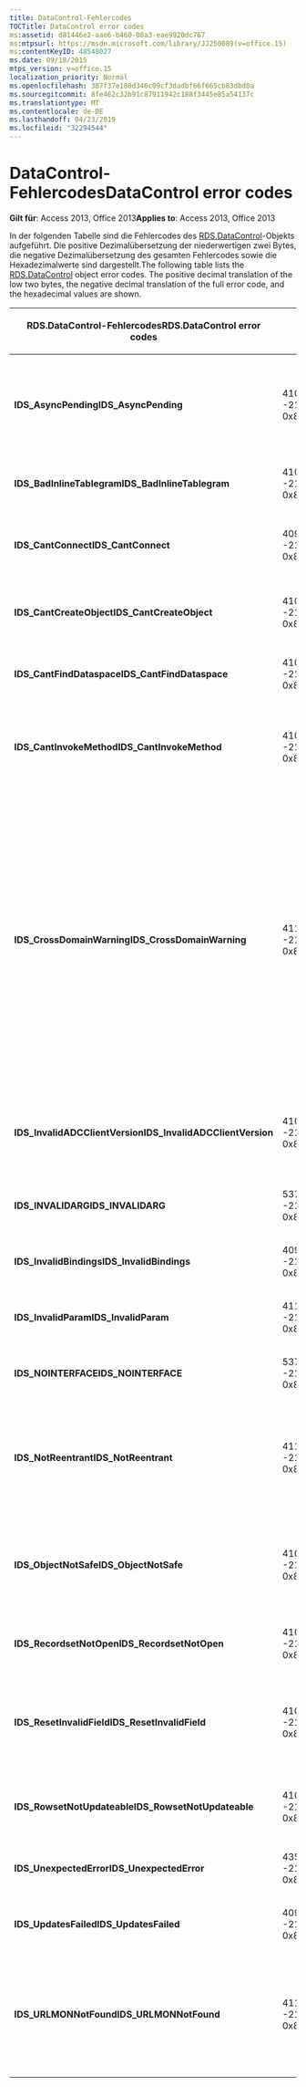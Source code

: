 ```yaml
---
title: DataControl-Fehlercodes
TOCTitle: DataControl error codes
ms:assetid: d81446e2-aae6-b460-08a3-eae9920dc767
ms:mtpsurl: https://msdn.microsoft.com/library/JJ250089(v=office.15)
ms:contentKeyID: 48548027
ms.date: 09/18/2015
mtps_version: v=office.15
localization_priority: Normal
ms.openlocfilehash: 387f37e180d346c09cf3dadbf66f665cb83dbd0a
ms.sourcegitcommit: 8fe462c32b91c87911942c188f3445e85a54137c
ms.translationtype: MT
ms.contentlocale: de-DE
ms.lasthandoff: 04/23/2019
ms.locfileid: "32294544"
---
```

# <a name="datacontrol-error-codes"></a><span data-ttu-id="77401-102">DataControl-Fehlercodes</span><span class="sxs-lookup"><span data-stu-id="77401-102">DataControl error codes</span></span>


<span data-ttu-id="77401-103">**Gilt für**: Access 2013, Office 2013</span><span class="sxs-lookup"><span data-stu-id="77401-103">**Applies to**: Access 2013, Office 2013</span></span>

<span data-ttu-id="77401-p101">In der folgenden Tabelle sind die Fehlercodes des [RDS.DataControl](datacontrol-object-rds.md)-Objekts aufgeführt. Die positive Dezimalübersetzung der niederwertigen zwei Bytes, die negative Dezimalübersetzung des gesamten Fehlercodes sowie die Hexadezimalwerte sind dargestellt.</span><span class="sxs-lookup"><span data-stu-id="77401-p101">The following table lists the [RDS.DataControl](datacontrol-object-rds.md) object error codes. The positive decimal translation of the low two bytes, the negative decimal translation of the full error code, and the hexadecimal values are shown.</span></span>

<table>
<colgroup>
<col style="width: 33%" />
<col style="width: 33%" />
<col style="width: 33%" />
</colgroup>
<thead>
<tr class="header">
<th><p><span data-ttu-id="77401-106">RDS.DataControl-Fehlercodes</span><span class="sxs-lookup"><span data-stu-id="77401-106">RDS.DataControl error codes</span></span></p></th>
<th><p><span data-ttu-id="77401-107">Zahl</span><span class="sxs-lookup"><span data-stu-id="77401-107">Number</span></span></p></th>
<th><p><span data-ttu-id="77401-108">Beschreibung</span><span class="sxs-lookup"><span data-stu-id="77401-108">Description</span></span></p></th>
</tr>
</thead>
<tbody>
<tr class="odd">
<td><p><span data-ttu-id="77401-109"><strong>IDS_AsyncPending</strong></span><span class="sxs-lookup"><span data-stu-id="77401-109"><strong>IDS_AsyncPending</strong></span></span></p></td>
<td><p><span data-ttu-id="77401-110">4107</span><span class="sxs-lookup"><span data-stu-id="77401-110">4107</span></span><br />
<span data-ttu-id="77401-111">-2146824175</span><span class="sxs-lookup"><span data-stu-id="77401-111">-2146824175</span></span><br />
<span data-ttu-id="77401-112">0x800A1011</span><span class="sxs-lookup"><span data-stu-id="77401-112">0x800A1011</span></span></p></td>
<td><p><span data-ttu-id="77401-113">Vorgang kann nicht ausgeführt werden, während asynchroner Vorgang aussteht.</span><span class="sxs-lookup"><span data-stu-id="77401-113">Operation cannot be performed while async operation is pending.</span></span></p></td>
</tr>
<tr class="even">
<td><p><span data-ttu-id="77401-114"><strong>IDS_BadInlineTablegram</strong></span><span class="sxs-lookup"><span data-stu-id="77401-114"><strong>IDS_BadInlineTablegram</strong></span></span></p></td>
<td><p><span data-ttu-id="77401-115">4105</span><span class="sxs-lookup"><span data-stu-id="77401-115">4105</span></span><br />
<span data-ttu-id="77401-116">-2146824183</span><span class="sxs-lookup"><span data-stu-id="77401-116">-2146824183</span></span><br />
<span data-ttu-id="77401-117">0x800A1009</span><span class="sxs-lookup"><span data-stu-id="77401-117">0x800A1009</span></span></p></td>
<td><p><span data-ttu-id="77401-118">Ungültiges Inline Tablegram.</span><span class="sxs-lookup"><span data-stu-id="77401-118">Bad inline tablegram.</span></span></p></td>
</tr>
<tr class="odd">
<td><p><span data-ttu-id="77401-119"><strong>IDS_CantConnect</strong></span><span class="sxs-lookup"><span data-stu-id="77401-119"><strong>IDS_CantConnect</strong></span></span></p></td>
<td><p><span data-ttu-id="77401-120">4099</span><span class="sxs-lookup"><span data-stu-id="77401-120">4099</span></span><br />
<span data-ttu-id="77401-121">-2146824189</span><span class="sxs-lookup"><span data-stu-id="77401-121">-2146824189</span></span><br />
<span data-ttu-id="77401-122">0x800A1003</span><span class="sxs-lookup"><span data-stu-id="77401-122">0x800A1003</span></span></p></td>
<td><p><span data-ttu-id="77401-123">Mit dem Server kann keine Verbindung hergestellt werden.</span><span class="sxs-lookup"><span data-stu-id="77401-123">Cannot connect to server.</span></span></p></td>
</tr>
<tr class="even">
<td><p><span data-ttu-id="77401-124"><strong>IDS_CantCreateObject</strong></span><span class="sxs-lookup"><span data-stu-id="77401-124"><strong>IDS_CantCreateObject</strong></span></span></p></td>
<td><p><span data-ttu-id="77401-125">4100</span><span class="sxs-lookup"><span data-stu-id="77401-125">4100</span></span><br />
<span data-ttu-id="77401-126">-2146824188</span><span class="sxs-lookup"><span data-stu-id="77401-126">-2146824188</span></span><br />
<span data-ttu-id="77401-127">0x800A1004</span><span class="sxs-lookup"><span data-stu-id="77401-127">0x800A1004</span></span></p></td>
<td><p><span data-ttu-id="77401-128">Geschäftsobjekt kann nicht erstellt werden.</span><span class="sxs-lookup"><span data-stu-id="77401-128">Business object cannot be created.</span></span></p></td>
</tr>
<tr class="odd">
<td><p><span data-ttu-id="77401-129"><strong>IDS_CantFindDataspace</strong></span><span class="sxs-lookup"><span data-stu-id="77401-129"><strong>IDS_CantFindDataspace</strong></span></span></p></td>
<td><p><span data-ttu-id="77401-130">4102</span><span class="sxs-lookup"><span data-stu-id="77401-130">4102</span></span><br />
<span data-ttu-id="77401-131">-2146824186</span><span class="sxs-lookup"><span data-stu-id="77401-131">-2146824186</span></span><br />
<span data-ttu-id="77401-132">0x800A1006</span><span class="sxs-lookup"><span data-stu-id="77401-132">0x800A1006</span></span></p></td>
<td><p><span data-ttu-id="77401-133">Datenbereichseigenschaft ist ungültig.</span><span class="sxs-lookup"><span data-stu-id="77401-133">Dataspace property is not valid.</span></span></p></td>
</tr>
<tr class="even">
<td><p><span data-ttu-id="77401-134"><strong>IDS_CantInvokeMethod</strong></span><span class="sxs-lookup"><span data-stu-id="77401-134"><strong>IDS_CantInvokeMethod</strong></span></span></p></td>
<td><p><span data-ttu-id="77401-135">4101</span><span class="sxs-lookup"><span data-stu-id="77401-135">4101</span></span><br />
<span data-ttu-id="77401-136">-2146824187</span><span class="sxs-lookup"><span data-stu-id="77401-136">-2146824187</span></span><br />
<span data-ttu-id="77401-137">0x800A1005</span><span class="sxs-lookup"><span data-stu-id="77401-137">0x800A1005</span></span></p></td>
<td><p><span data-ttu-id="77401-138">Methode kann für Geschäftsobjekt nicht aufgerufen werden.</span><span class="sxs-lookup"><span data-stu-id="77401-138">Method cannot be invoked on business object.</span></span></p></td>
</tr>
<tr class="odd">
<td><p><span data-ttu-id="77401-139"><strong>IDS_CrossDomainWarning</strong></span><span class="sxs-lookup"><span data-stu-id="77401-139"><strong>IDS_CrossDomainWarning</strong></span></span></p></td>
<td><p><span data-ttu-id="77401-140">4112</span><span class="sxs-lookup"><span data-stu-id="77401-140">4112</span></span><br />
<span data-ttu-id="77401-141">-2146824170</span><span class="sxs-lookup"><span data-stu-id="77401-141">-2146824170</span></span><br />
<span data-ttu-id="77401-142">0x800A1016</span><span class="sxs-lookup"><span data-stu-id="77401-142">0x800A1016</span></span></p></td>
<td><p><span data-ttu-id="77401-143">Auf dieser Seite wird auf Daten in einer anderen Domäne zugegriffen.</span><span class="sxs-lookup"><span data-stu-id="77401-143">This page accesses data on another domain.</span></span> <span data-ttu-id="77401-144">Möchten Sie dies zulassen?</span><span class="sxs-lookup"><span data-stu-id="77401-144">Do you want to allow this?</span></span> <span data-ttu-id="77401-145">Um diese Meldung in Internet Explorer zu vermeiden, können Sie auf der Registerkarte <strong>Sicherheit</strong> im Dialogfeld <strong>Internetoptionen</strong> eine sichere Website zu Ihrer Zone für vertrauenswürdige Sites hinzufügen.</span><span class="sxs-lookup"><span data-stu-id="77401-145">To avoid this message in Internet Explorer, you can add a secure website to your Trusted Sites zone on the <strong>Security</strong> tab of the <strong>Internet Options</strong> dialog box.</span></span></p></td>
</tr>
<tr class="even">
<td><p><span data-ttu-id="77401-146"><strong>IDS_InvalidADCClientVersion</strong></span><span class="sxs-lookup"><span data-stu-id="77401-146"><strong>IDS_InvalidADCClientVersion</strong></span></span></p></td>
<td><p><span data-ttu-id="77401-147">4106</span><span class="sxs-lookup"><span data-stu-id="77401-147">4106</span></span><br />
<span data-ttu-id="77401-148">-2146824176</span><span class="sxs-lookup"><span data-stu-id="77401-148">-2146824176</span></span><br />
<span data-ttu-id="77401-149">0x800A1010</span><span class="sxs-lookup"><span data-stu-id="77401-149">0x800A1010</span></span></p></td>
<td><p><span data-ttu-id="77401-150">Ungültige Version des RDS-Clients – der Client ist neuer als der Server.</span><span class="sxs-lookup"><span data-stu-id="77401-150">Invalid RDS Client Version — Client is newer than server.</span></span></p></td>
</tr>
<tr class="odd">
<td><p><span data-ttu-id="77401-151"><strong>IDS_INVALIDARG</strong></span><span class="sxs-lookup"><span data-stu-id="77401-151"><strong>IDS_INVALIDARG</strong></span></span></p></td>
<td><p><span data-ttu-id="77401-152">5376</span><span class="sxs-lookup"><span data-stu-id="77401-152">5376</span></span><br />
<span data-ttu-id="77401-153">-2147019520</span><span class="sxs-lookup"><span data-stu-id="77401-153">-2147019520</span></span><br />
<span data-ttu-id="77401-154">0x80071500</span><span class="sxs-lookup"><span data-stu-id="77401-154">0x80071500</span></span></p></td>
<td><p><span data-ttu-id="77401-155">Mindestens ein Argument ist ungültig.</span><span class="sxs-lookup"><span data-stu-id="77401-155">One or more arguments are invalid.</span></span></p></td>
</tr>
<tr class="even">
<td><p><span data-ttu-id="77401-156"><strong>IDS_InvalidBindings</strong></span><span class="sxs-lookup"><span data-stu-id="77401-156"><strong>IDS_InvalidBindings</strong></span></span></p></td>
<td><p><span data-ttu-id="77401-157">4097</span><span class="sxs-lookup"><span data-stu-id="77401-157">4097</span></span><br />
<span data-ttu-id="77401-158">-2146824191</span><span class="sxs-lookup"><span data-stu-id="77401-158">-2146824191</span></span><br />
<span data-ttu-id="77401-159">0x800A1001</span><span class="sxs-lookup"><span data-stu-id="77401-159">0x800A1001</span></span></p></td>
<td><p><span data-ttu-id="77401-160">Fehler in Bindungseigenschaft.</span><span class="sxs-lookup"><span data-stu-id="77401-160">Error in bindings property.</span></span></p></td>
</tr>
<tr class="odd">
<td><p><span data-ttu-id="77401-161"><strong>IDS_InvalidParam</strong></span><span class="sxs-lookup"><span data-stu-id="77401-161"><strong>IDS_InvalidParam</strong></span></span></p></td>
<td><p><span data-ttu-id="77401-162">4110</span><span class="sxs-lookup"><span data-stu-id="77401-162">4110</span></span><br />
<span data-ttu-id="77401-163">-2146824172</span><span class="sxs-lookup"><span data-stu-id="77401-163">-2146824172</span></span><br />
<span data-ttu-id="77401-164">0x800A1014</span><span class="sxs-lookup"><span data-stu-id="77401-164">0x800A1014</span></span></p></td>
<td><p><span data-ttu-id="77401-165">Mindestens ein Argument ist ungültig.</span><span class="sxs-lookup"><span data-stu-id="77401-165">One or more arguments are invalid.</span></span></p></td>
</tr>
<tr class="even">
<td><p><span data-ttu-id="77401-166"><strong>IDS_NOINTERFACE</strong></span><span class="sxs-lookup"><span data-stu-id="77401-166"><strong>IDS_NOINTERFACE</strong></span></span></p></td>
<td><p><span data-ttu-id="77401-167">5377</span><span class="sxs-lookup"><span data-stu-id="77401-167">5377</span></span><br />
<span data-ttu-id="77401-168">-2147019519</span><span class="sxs-lookup"><span data-stu-id="77401-168">-2147019519</span></span><br />
<span data-ttu-id="77401-169">0x80071501</span><span class="sxs-lookup"><span data-stu-id="77401-169">0x80071501</span></span></p></td>
<td><p><span data-ttu-id="77401-170">Diese Schnittstelle wird nicht unterstützt.</span><span class="sxs-lookup"><span data-stu-id="77401-170">No such interface is supported.</span></span></p></td>
</tr>
<tr class="odd">
<td><p><span data-ttu-id="77401-171"><strong>IDS_NotReentrant</strong></span><span class="sxs-lookup"><span data-stu-id="77401-171"><strong>IDS_NotReentrant</strong></span></span></p></td>
<td><p><span data-ttu-id="77401-172">4111</span><span class="sxs-lookup"><span data-stu-id="77401-172">4111</span></span><br />
<span data-ttu-id="77401-173">-2146824171</span><span class="sxs-lookup"><span data-stu-id="77401-173">-2146824171</span></span><br />
<span data-ttu-id="77401-174">0x800A1015</span><span class="sxs-lookup"><span data-stu-id="77401-174">0x800A1015</span></span></p></td>
<td><p><span data-ttu-id="77401-175">Anforderung kann nicht ausgeführt werden, während der Ereignishandler noch arbeitet.</span><span class="sxs-lookup"><span data-stu-id="77401-175">Request cannot be executed while the event handler is still processing.</span></span></p></td>
</tr>
<tr class="even">
<td><p><span data-ttu-id="77401-176"><strong>IDS_ObjectNotSafe</strong></span><span class="sxs-lookup"><span data-stu-id="77401-176"><strong>IDS_ObjectNotSafe</strong></span></span></p></td>
<td><p><span data-ttu-id="77401-177">4103</span><span class="sxs-lookup"><span data-stu-id="77401-177">4103</span></span><br />
<span data-ttu-id="77401-178">-2146824185</span><span class="sxs-lookup"><span data-stu-id="77401-178">-2146824185</span></span><br />
<span data-ttu-id="77401-179">0x800A1007</span><span class="sxs-lookup"><span data-stu-id="77401-179">0x800A1007</span></span></p></td>
<td><p><span data-ttu-id="77401-180">Sicherheitseinstellungen dieses Computers lassen Erstellen von Geschäftsobjekt nicht zu.</span><span class="sxs-lookup"><span data-stu-id="77401-180">Safety settings on this computer prohibit creation of business object.</span></span></p></td>
</tr>
<tr class="odd">
<td><p><span data-ttu-id="77401-181"><strong>IDS_RecordsetNotOpen</strong></span><span class="sxs-lookup"><span data-stu-id="77401-181"><strong>IDS_RecordsetNotOpen</strong></span></span></p></td>
<td><p><span data-ttu-id="77401-182">4109</span><span class="sxs-lookup"><span data-stu-id="77401-182">4109</span></span><br />
<span data-ttu-id="77401-183">-2146824173</span><span class="sxs-lookup"><span data-stu-id="77401-183">-2146824173</span></span><br />
<span data-ttu-id="77401-184">0x800A1013</span><span class="sxs-lookup"><span data-stu-id="77401-184">0x800A1013</span></span></p></td>
<td><p><span data-ttu-id="77401-185"><strong>Recordset</strong> ist nicht geöffnet.</span><span class="sxs-lookup"><span data-stu-id="77401-185"><strong>Recordset</strong> is not open.</span></span></p></td>
</tr>
<tr class="even">
<td><p><span data-ttu-id="77401-186"><strong>IDS_ResetInvalidField</strong></span><span class="sxs-lookup"><span data-stu-id="77401-186"><strong>IDS_ResetInvalidField</strong></span></span></p></td>
<td><p><span data-ttu-id="77401-187">4108</span><span class="sxs-lookup"><span data-stu-id="77401-187">4108</span></span><br />
<span data-ttu-id="77401-188">-2146824174</span><span class="sxs-lookup"><span data-stu-id="77401-188">-2146824174</span></span><br />
<span data-ttu-id="77401-189">0x800A1012</span><span class="sxs-lookup"><span data-stu-id="77401-189">0x800A1012</span></span></p></td>
<td><p><span data-ttu-id="77401-190">Die in <strong>SortColumn</strong> oder <strong>FilterColumn</strong> angegebene Spalte ist nicht vorhanden.</span><span class="sxs-lookup"><span data-stu-id="77401-190">Column specified in <strong>SortColumn</strong> or <strong>FilterColumn</strong> does not exist.</span></span></p></td>
</tr>
<tr class="odd">
<td><p><span data-ttu-id="77401-191"><strong>IDS_RowsetNotUpdateable</strong></span><span class="sxs-lookup"><span data-stu-id="77401-191"><strong>IDS_RowsetNotUpdateable</strong></span></span></p></td>
<td><p><span data-ttu-id="77401-192">4104</span><span class="sxs-lookup"><span data-stu-id="77401-192">4104</span></span><br />
<span data-ttu-id="77401-193">-2146824184</span><span class="sxs-lookup"><span data-stu-id="77401-193">-2146824184</span></span><br />
<span data-ttu-id="77401-194">0x800A1008</span><span class="sxs-lookup"><span data-stu-id="77401-194">0x800A1008</span></span></p></td>
<td><p><span data-ttu-id="77401-195">Rowset kann nicht aktualisiert werden.</span><span class="sxs-lookup"><span data-stu-id="77401-195">Rowset not updateable.</span></span></p></td>
</tr>
<tr class="even">
<td><p><span data-ttu-id="77401-196"><strong>IDS_UnexpectedError</strong></span><span class="sxs-lookup"><span data-stu-id="77401-196"><strong>IDS_UnexpectedError</strong></span></span></p></td>
<td><p><span data-ttu-id="77401-197">4351</span><span class="sxs-lookup"><span data-stu-id="77401-197">4351</span></span><br />
<span data-ttu-id="77401-198">-2146823937</span><span class="sxs-lookup"><span data-stu-id="77401-198">-2146823937</span></span><br />
<span data-ttu-id="77401-199">0x800A10FF</span><span class="sxs-lookup"><span data-stu-id="77401-199">0x800A10FF</span></span></p></td>
<td><p><span data-ttu-id="77401-200">Unerwarteter Fehler.</span><span class="sxs-lookup"><span data-stu-id="77401-200">Unexpected error.</span></span></p></td>
</tr>
<tr class="odd">
<td><p><span data-ttu-id="77401-201"><strong>IDS_UpdatesFailed</strong></span><span class="sxs-lookup"><span data-stu-id="77401-201"><strong>IDS_UpdatesFailed</strong></span></span></p></td>
<td><p><span data-ttu-id="77401-202">4098</span><span class="sxs-lookup"><span data-stu-id="77401-202">4098</span></span><br />
<span data-ttu-id="77401-203">-2146824190</span><span class="sxs-lookup"><span data-stu-id="77401-203">-2146824190</span></span><br />
<span data-ttu-id="77401-204">0x800A1002</span><span class="sxs-lookup"><span data-stu-id="77401-204">0x800A1002</span></span></p></td>
<td><p><span data-ttu-id="77401-205">Datenbank kann nicht aktualisiert werden.</span><span class="sxs-lookup"><span data-stu-id="77401-205">Unable to update database.</span></span></p></td>
</tr>
<tr class="even">
<td><p><span data-ttu-id="77401-206"><strong>IDS_URLMONNotFound</strong></span><span class="sxs-lookup"><span data-stu-id="77401-206"><strong>IDS_URLMONNotFound</strong></span></span></p></td>
<td><p><span data-ttu-id="77401-207">4119</span><span class="sxs-lookup"><span data-stu-id="77401-207">4119</span></span><br />
<span data-ttu-id="77401-208">-2146824169</span><span class="sxs-lookup"><span data-stu-id="77401-208">-2146824169</span></span><br />
<span data-ttu-id="77401-209">0x800A1017</span><span class="sxs-lookup"><span data-stu-id="77401-209">0x800A1017</span></span></p></td>
<td><p><span data-ttu-id="77401-210">Die Eigenschaft DataControl- <strong>URL</strong> erfordert die System Datei Urlmon. dll, die nicht gefunden werden kann.</span><span class="sxs-lookup"><span data-stu-id="77401-210">DataControl <strong>URL</strong> property requires the system file Urlmon.dll, which cannot be found.</span></span></p></td>
</tr>
</tbody>
</table>

